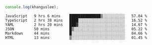 ```js
console.log(khanguslee);
```

<!--START_SECTION:waka-->

```text
JavaScript   9 hrs 6 mins    ██████████████▒░░░░░░░░░░   57.04 %
TypeScript   2 hrs 38 mins   ████░░░░░░░░░░░░░░░░░░░░░   16.52 %
YAML         2 hrs 20 mins   ███▓░░░░░░░░░░░░░░░░░░░░░   14.67 %
JSON         50 mins         █▒░░░░░░░░░░░░░░░░░░░░░░░   05.22 %
Markdown     44 mins         █░░░░░░░░░░░░░░░░░░░░░░░░   04.66 %
HTML         13 mins         ▒░░░░░░░░░░░░░░░░░░░░░░░░   01.45 %
```

<!--END_SECTION:waka-->

<!--
**khanguslee/khanguslee** is a ✨ _special_ ✨ repository because its `README.md` (this file) appears on your GitHub profile.

Here are some ideas to get you started:

- 🔭 I’m currently working on ...
- 🌱 I’m currently learning ...
- 👯 I’m looking to collaborate on ...
- 🤔 I’m looking for help with ...
- 💬 Ask me about ...
- 📫 How to reach me: ...
- 😄 Pronouns: ...
- ⚡ Fun fact: ...
-->
